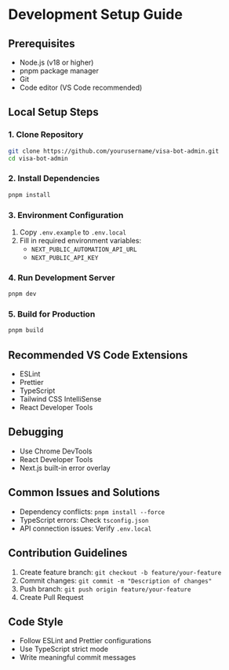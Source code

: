 # Development Setup Guide

## Prerequisites
- Node.js (v18 or higher)
- pnpm package manager
- Git
- Code editor (VS Code recommended)

## Local Setup Steps

### 1. Clone Repository
```bash
git clone https://github.com/yourusername/visa-bot-admin.git
cd visa-bot-admin
```

### 2. Install Dependencies
```bash
pnpm install
```

### 3. Environment Configuration
1. Copy `.env.example` to `.env.local`
2. Fill in required environment variables:
   - `NEXT_PUBLIC_AUTOMATION_API_URL`
   - `NEXT_PUBLIC_API_KEY`

### 4. Run Development Server
```bash
pnpm dev
```

### 5. Build for Production
```bash
pnpm build
```

## Recommended VS Code Extensions
- ESLint
- Prettier
- TypeScript
- Tailwind CSS IntelliSense
- React Developer Tools

## Debugging
- Use Chrome DevTools
- React Developer Tools
- Next.js built-in error overlay

## Common Issues and Solutions
- Dependency conflicts: `pnpm install --force`
- TypeScript errors: Check `tsconfig.json`
- API connection issues: Verify `.env.local`

## Contribution Guidelines
1. Create feature branch: `git checkout -b feature/your-feature`
2. Commit changes: `git commit -m "Description of changes"`
3. Push branch: `git push origin feature/your-feature`
4. Create Pull Request

## Code Style
- Follow ESLint and Prettier configurations
- Use TypeScript strict mode
- Write meaningful commit messages
